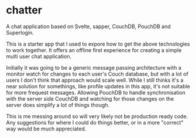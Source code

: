 # chatter

A chat application based on Svelte, sapper, CouchDB, PouchDB and Superlogin.

This is a starter app that I used to expore how to get the above technologies to work together. It offers an offline first experience for creating a simple multi user chat application.

Initially it was going to be a generic message passing architecture with a monitor watch for changes to each user's Couch database, but with a lot of users I don't think that approach would scale well. While I still thinks it's a near solution for somethings, like profile updates in this app, it's not suitable for more frequest messages. Allowing PouchDB to handle synchronisation with the server side CouchDB and watching for those changes on the server does simplify a lot of things though.

This is me messing around so will very likely not be production ready code. Any suggestions for where I could do things better, or in a more "correct" way would be much appreciated.